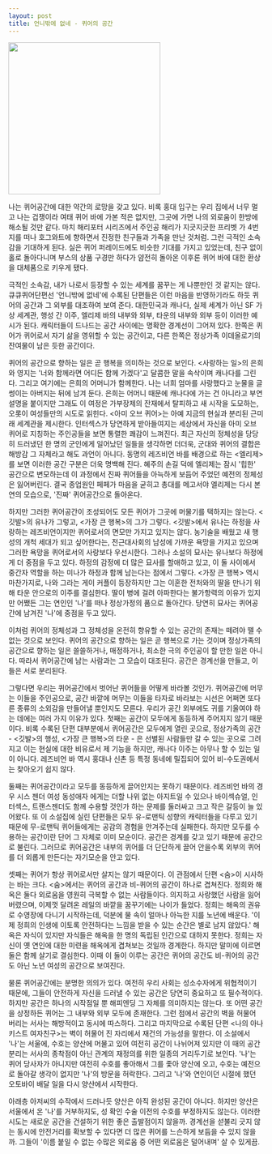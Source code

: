 ```yaml
---
layout: post
title: 언니밖에 없네 - 퀴어의 공간
---
```


<img src="https://user-images.githubusercontent.com/8778711/152291084-1f65b35e-5eb5-4fd6-8a50-7152130530e4.png" width="300" />

나는 퀴어공간에 대한 약간의 로망을 갖고 있다. 비록 홍대 입구는 우리 집에서 너무 멀고 나는 겁쟁이라 여태 퀴어 바에 가본 적은 없지만, 그곳에 가면 나의 외로움이 한방에 해소될 것만 같다. 마치 해리포터 시리즈에서 주인공 해리가 지긋지긋한 프리벳 가 4번지를 떠나 호그와트에 향하면서 진정한 친구들과 가족을 만난 것처럼. 그런 극적인 소속감을 기대하게 된다. 실은 퀴어 퍼레이드에도 비슷한 기대를 가지고 있었는데, 친구 없이 홀로 돌아다니며 부스의 상품 구경만 하다가 얌전히 돌아온 이후론 퀴어 바에 대한 환상을 대체품으로 키우게 됐다.

극적인 소속감, 내가 나로서 등장할 수 있는 세계를 꿈꾸는 게 나뿐만인 것 같지는 않다. 큐큐퀴어단편선 '언니밖에 없네'에 수록된 단편들은 이런 마음을 반영하기라도 하듯 퀴어의 공간과 그 외부를 대조하여 보여 준다. 대한민국과 캐나다, 실제 세계가 아닌 SF 가상 세계관, 행성 간 이주, 엘리제 바의 내부와 외부, 타운의 내부와 외부 등이 이러한 예시가 된다. 캐릭터들이 드나드는 공간 사이에는 명확한 경계선이 그어져 있다. 한쪽은 퀴어가 퀴어로서 자기 삶을 영위할 수 있는 공간이고, 다른 한쪽은 정상가족 이데올로기의 잔여물이 남은 듯한 공간이다.

퀴어의 공간으로 향하는 일은 곧 행복을 의미하는 것으로 보인다. <사랑하는 일>의 은희와 영지는 '너와 함께라면 어디든 함께 가겠다'고 달콤한 말을 속삭이며 캐나다를 그린다. 그리고 여기에는 은희의 어머니가 함께한다. 나는 너희 엄마를 사랑했다고 눈물을 글썽이는 아버지는 뒤에 남겨 둔다. 은희는 어머니 때문에 캐나다에 가는 건 아니라고 부연 설명을 붙이지만 그래도 이 여정은 가부장제의 잔재에서 탈피하고 새 시작을 도모하는, 오롯이 여성들만의 시도로 읽힌다. <아미 오브 퀴어>는 아예 지금의 현실과 분리된 근미래 세계관을 제시한다. 인터섹스가 당연하게 받아들여지는 세상에서 자신을 아미 오브 퀴어로 지칭하는 주인공들을 보면 통렬한 쾌감이 느껴진다. 최근 자신의 정체성을 당당히 드러냈던 한 명의 군인에게 일어났던 일들을 생각하면 더더욱, 군대와 퀴어의 결합은 해방감 그 자체라고 해도 과언이 아니다. 동명의 레즈비언 바를 배경으로 하는 <엘리제>를 보면 이러한 공간 구분은 더욱 명백해 진다. 혜주의 손길 덕에 엘리제는 잠시 '힙한' 공간으로 변모하는데 이 과정에서 진짜 퀴어들을 아늑하게 보듬어 주었던 예전의 정체성은 잃어버린다. 결국 종업원인 페페가 마음을 굳히고 총대를 메고서야 엘리제는 다시 본연의 모습으로, '진짜' 퀴어공간으로 돌아온다.

하지만 그러한 퀴어공간이 조성되어도 모든 퀴어가 그곳에 머물기를 택하지는 않는다. <깃발>의 유나가 그렇고, <가장 큰 행복>의 그가 그렇다. <깃발>에서 유나는 하정을 사랑하는 레즈비언이지만 퀴어로서의 면모만 가지고 있지는 않다. 농기술을 배웠고 새 행성의 개척 세대가 되고 싶어한다는, 전근대사회의 남성에 가까운 욕망을 가지고 있으며 그러한 욕망을 퀴어로서의 사랑보다 우선시한다. 그러나 소설의 묘사는 유나보다 하정에게 더 중점을 두고 있다. 하정의 감정에 더 많은 묘사를 할애하고 있고, 이 둘 사이에서 중간자 역할을 하는 미나가 하정과 함께 남는다는 점에서 그렇다. <가장 큰 행복> 역시 마찬가지로, 나와 그라는 게이 커플이 등장하지만 그는 이혼한 전처와의 딸을 만나기 위해 타운 안으로의 이주를 결심한다. 딸이 병에 걸려 아파한다는 불가항력의 이유가 있지만 어쨌든 그는 연인인 '나'를 떠나 정상가정의 품으로 돌아간다. 당연히 묘사는 퀴어공간에 남겨진 '나'에 중점을 두고 있다.

이처럼 퀴어의 정체성과 그 정체성을 온전히 향유할 수 있는 공간의 존재는 떼려야 뗄 수 없는 것으로 보인다. 퀴어의 공간으로 향하는 일은 곧 행복으로 가는 것이며 정상가족의 공간으로 향하는 일은 쓸쓸하거나, 매정하거나, 최소한 극의 주인공이 할 만한 일은 아니다. 따라서 퀴어공간에 남는 사람과는 그 모습이 대조된다. 공간은 경계선을 만들고, 이들은 서로 분리된다.

그렇다면 우리는 퀴어공간에서 벗어난 퀴어들을 어떻게 바라볼 것인가. 퀴어공간에 머무는 이들을 주인공으로, 공간 바깥에 머무는 이들을 타자로 바라보는 시선은 어쩌면 또다른 종류의 소외감을 만들어낼 뿐인지도 모른다. 우리가 공간 외부에도 귀를 기울여야 하는 데에는 여러 가지 이유가 있다. 첫째는 공간이 모두에게 동등하게 주어지지 않기 때문이다. 비록 수록된 단편 대부분에서 퀴어공간은 모두에게 열린 곳으로, 정상가족의 공간 - <깃발>의 행성, <가장 큰 행복>의 타운 - 은 선별된 사람들만 갈 수 있는 곳으로 그려지고 이는 현실에 대한 비유로서 제 기능을 하지만, 캐나다 이주는 아무나 할 수 있는 일이 아니다. 레즈비언 바 역시 홍대나 신촌 등 특정 동네에 밀집되어 있어 비-수도권에서는 찾아오기 쉽지 않다.

둘째는 퀴어공간이라고 모두를 동등하게 끌어안지는 못하기 때문이다. 레즈비언 바의 경우 시스 젠더 여성 동성애자 에게는 더할 나위 없는 아지트일 수 있으나 바이섹슈얼, 인터섹스, 트랜스젠더도 함께 수용할 것인가 하는 문제를 둘러싸고 크고 작은 갈등이 늘 있어왔다. 또 이 소설집에 실린 단편들은 모두 유-로맨틱 성향의 캐릭터들을 다루고 있기 때문에 무-로맨틱 퀴어들에게는 공감의 경험을 안겨주는데 실패한다. 하지만 모두를 수용하는 공간이란 단어 그 자체로 이미 모순이다. 공간은 경계를 갖고 있기 때문에 공간으로 불린다. 그러므로 퀴어공간은 내부의 퀴어를 더 단단하게 끌어 안을수록 외부의 퀴어를 더 외롭게 만든다는 자기모순을 안고 있다.

셋째는 퀴어가 항상 퀴어로서만 살지는 않기 때문이다. 이 관점에서 단편 <숨>이 시사하는 바는 크다. <숨>에서는 퀴어의 공간과 비-퀴어의 공간이 하나로 겹쳐진다. 정희와 해옥은 둘다 외로움을 영원히 극복할 수 없는 사람들이다. 의지하고 사랑했던 사람을 잃어버렸으며, 이제껏 달려온 레일의 바깥을 꿈꾸기에는 나이가 들었다. 정희는 해옥의 권유로 수영장에 다니기 시작하는데, 덕분에 물 속이 얼마나 아늑한 지를 노년에 배운다. '이제 정희의 인생에 이토록 안전하다는 느낌을 받을 수 있는 순간은 별로 남지 않았다.' 해옥은 자식이 있지만 자식들은 해옥을 한 명의 독립된 인간으로 대하지 못한다. 정희는 자신이 옛 연인에 대한 미련을 해옥에게 겹쳐보는 것일까 경계한다. 하지만 말미에 이르면 둘은 함께 살기로 결심한다. 이때 이 둘이 이루는 공간은 퀴어의 공간도 비-퀴어의 공간도 아닌 노년 여성의 공간으로 보여진다.

물론 퀴어공간에는 분명한 의의가 있다. 여전히 우리 사회는 성소수자에게 위협적이기 때문에, 그들이 안전하게 자신을 드러낼 수 있는 공간은 당연히 중요하고 또 필수적이다. 하지만 공간은 하나의 시작점일 뿐 해피엔딩 그 자체를 의미하지는 않는다. 또 어떤 공간을 상정하든 퀴어는 그 내부와 외부 모두에 존재한다. 그런 점에서 공간의 벽을 허물어 버리는 서사는 해방적이고 동시에 따스하다. 그리고 마지막으로 수록된 단편 <나의 아나키스트 여자친구>는 벽이 허물어 진 자리에서 재건의 가능성을 말한다. 이 소설에서 '나'는 서울에, 수호는 양산에 머물고 있어 여전히 공간이 나뉘어져 있지만 이 때의 공간 분리는 서사의 종착점이 아닌 관계의 재정의를 위한 일종의 거리두기로 보인다. '나'는 퀴어 당사자가 아니지만 여전히 수호를 좋아해서 그를 좇아 양산에 오고, 수호는 예전으로 돌아갈 생각이 없지만 '나'의 방문을 허락한다. 그리고 '나'와 연인이던 시절에 했던 오토바이 배달 일을 다시 양산에서 시작한다.

아래층 아저씨의 수작에서 드러나듯 양산은 아직 완성된 공간이 아니다. 하지만 양산은 서울에서 온 '나'를 거부하지도, 성 확인 수술 이전의 수호를 부정하지도 않는다. 이러한 시도는 새로운 공간을 건설하기 위한 좋은 출발점이지 않을까. 경계선을 섣불리 긋지 않는 동시에 안전거리를 확보할 수 있다면 더 많은 퀴어를 느슨하게 보듬을 수 있지 않을까. 그들이 '이름 붙일 수 없는 수많은 외로움 중 어떤 외로움은 덜어내며' 살 수 있게끔.
